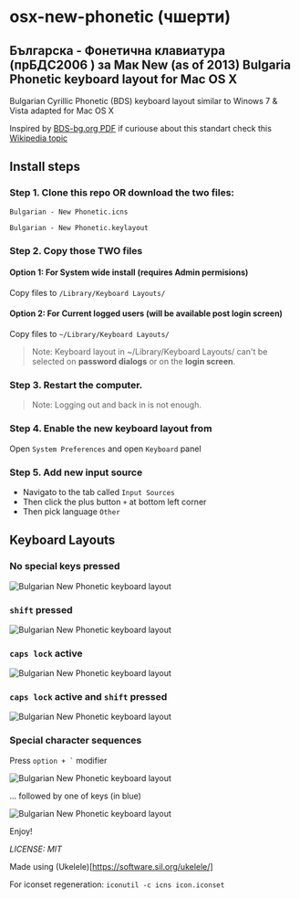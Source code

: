 osx-new-phonetic (чшерти)
================
Българска - Фонетична клавиатура (прБДС2006 ) за Мак 
New (as of 2013) Bulgaria Phonetic keyboard layout for Mac OS X
----------------

Bulgarian Cyrillic Phonetic (BDS) keyboard layout similar to Winows 7 & Vista adapted for Mac OS X

Inspired by [BDS-bg.org PDF](https://bds-bg.org/images/upload/Novini/prBDS_5237(1).pdf) if curiouse about this standart check this [Wikipedia topic](https://bg.wikipedia.org/wiki/Фонетична_подредба#Проект_за_стандарт_прБДС_5237:2006_(нова_фонетична_подредба,_подредба_за_устройства_с_малко_клавиши,_и_променена_БДС_5237:1978))

## Install steps

### Step 1. Clone this repo OR download the two files:

```Bulgarian - New Phonetic.icns```

```Bulgarian - New Phonetic.keylayout```

### Step 2. Copy those TWO files 

#### Option 1: For System wide install (requires Admin permisions)

Copy files to ```/Library/Keyboard Layouts/```

#### Option 2: For Current logged users (will be available post login screen)
Copy files to ```~/Library/Keyboard Layouts/```
 
> Note: Keyboard layout in ~/Library/Keyboard Layouts/ can't be selected on **password dialogs** or on the **login screen**.

### Step 3. Restart the computer. 
> Note: Logging out and back in is not enough.

### Step 4. Enable the new keyboard layout from 
Open ```System Preferences``` and open ```Keyboard``` panel

### Step 5. Add new input source 
- Navigato to the tab called ```Input Sources``` 
- Then click the plus button ```+``` at bottom left corner 
- Then pick language ```Other```

## Keyboard Layouts

### No special keys pressed

![Bulgarian New Phonetic keyboard layout](readme_files/OSX-BG-New-Phonetic-Layout.png)

### ```shift``` pressed

![Bulgarian New Phonetic keyboard layout](readme_files/OSX-BG-New-Phonetic-Layout-SHIFT.png)

### ```caps lock``` active

![Bulgarian New Phonetic keyboard layout](readme_files/OSX-BG-New-Phonetic-Layout-CAPSLOCK.png)

### ```caps lock``` active and ```shift``` pressed

![Bulgarian New Phonetic keyboard layout](readme_files/OSX-BG-New-Phonetic-Layout-CAPSLOCK-SHIFT.png)

### Special character sequences

Press ``` option + ` ``` modifier

![Bulgarian New Phonetic keyboard layout](readme_files/OSX-BG-New-Phonetic-Layout-Modifier.png)

... followed by one of keys (in blue)

![Bulgarian New Phonetic keyboard layout](readme_files/OSX-BG-New-Phonetic-Layout-Modifier-Set.png)

Enjoy!

_LICENSE: MIT_

Made using (Ukelele)[https://software.sil.org/ukelele/]

For iconset regeneration: ```iconutil -c icns icon.iconset```